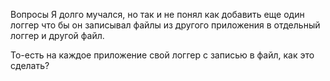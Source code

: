 Вопросы 
Я долго мучался, но так и не понял как добавить еще один логгер что бы он записывал файлы из другого приложения в отдельный логгер и другой файл. 

То-есть на каждое приложение свой логгер с записью в файл, как это сделать? 
